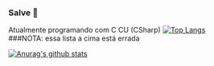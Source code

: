 ### Salve 👋

Atualmente programando com C CU (CSharp)
[![Top Langs](https://github-readme-stats.vercel.app/api/top-langs/?username=anuraghazra&langs_count=15)](https://github.com/ChickChuck2/github-readme-stats)
<br>
###NOTA: essa lista a cima está errada

[![Anurag's github stats](https://github-readme-stats.vercel.app/api?username=ChickChuck2)](https://github.com/ChickChuck2/github-readme-stats)
